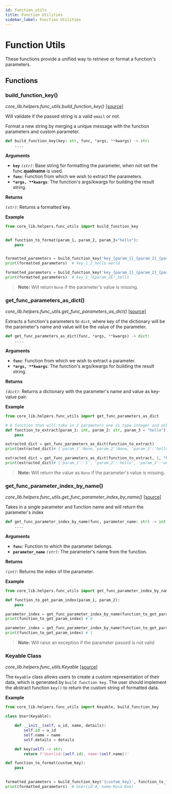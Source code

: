 ```yaml
---
id: function_utils
title: Function Utilities
sidebar_label: Function Utilities
---
```


# Function Utils

These functions provide a unified way to retrieve or format a function's parameters.

## Functions

### build_function_key()

*core_lib.helpers.func_utils.build_function_key()* [[source]](https://github.com/shay-te/core-lib/blob/5b8b2a4ca73dfd29138a216eb1f5648a5ae9be55/core_lib/helpers/func_utils.py#L65)

Will validate if the passed string is a valid `email` or not. 

Format a new string by merging a unique message with the function parameters and custom parameter.

```python
def build_function_key(key: str, func, *args, **kwargs) -> str:
    ....
```

**Arguments**

- **`key`** *`(str)`*: Base string for formatting the parameter, when not set the func.__qualname__ is used.
- **`func`**: Function from which we wish to extract the parameters.
- __`*args, **kwargs`__: The function's args/kwargs for building the result string.


**Returns**

*`(str)`*: Returns a formatted key.

**Example**

```python
from core_lib.helpers.func_utils import build_function_key


def function_to_format(param_1, param_2, param_3="hello"):
    pass


formatted_parameters = build_function_key('key_{param_1}_{param_2}_{param_3}', function_to_format, 1, 2, "hello world")
print(formatted_parameters)  # key_1_2_hello world

formatted_parameters = build_function_key('key_{param_1}_{param_2}_{param_3}', function_to_format, 1)
print(formatted_parameters)  # key_1_!Eparam_2E!_hello
```
> **Note:** Will return `None` if the parameter's value is missing.

### get_func_parameters_as_dict()

*core_lib.helpers.func_utils.get_func_parameters_as_dict()* [[source]](https://github.com/shay-te/core-lib/blob/5b8b2a4ca73dfd29138a216eb1f5648a5ae9be55/core_lib/helpers/func_utils.py#L48)

Extracts a function's parameters to `dict`, where key of the dictionary will be the parameter's name and value will be the value of the parameter.

```python
def get_func_parameters_as_dict(func, *args, **kwargs) -> dict:
    ....
```

**Arguments**

- **`func`**: Function from which we wish to extract a parameter.
- __`*args, **kwargs`__: The function's args/kwargs for building the result string.


**Returns**

*`(dict)`*: Returns a dictionary with the parameter's name and value as key-value pair.

**Example**

```python
from core_lib.helpers.func_utils import get_func_parameters_as_dict

# A function that will take in 2 parameters one is type integer and other is string
def function_to_extract(param_1: int, param_2: str, param_3 = "hello"):
    pass

extracted_dict = get_func_parameters_as_dict(function_to_extract) 
print(extracted_dict)# {'param_1':None,'param_2':None, 'param_3':'hello'}

extracted_dict = get_func_parameters_as_dict(function_to_extract, 1, "hello", "world") 
print(extracted_dict)# {'param_1':'1', 'param_2':'hello', 'param_3':'world'}
```
> **Note:** Will return the value as `None` if the parameter's value is missing.


### get_func_parameter_index_by_name()

*core_lib.helpers.func_utils.get_func_parameter_index_by_name()* [[source]](https://github.com/shay-te/core-lib/blob/5b8b2a4ca73dfd29138a216eb1f5648a5ae9be55/core_lib/helpers/func_utils.py#L10)

Takes in a single parameter and function name and will return the parameter's index

```python
def get_func_parameter_index_by_name(func, parameter_name: str) -> int:
    ....
```

**Arguments**

- **`func`**: Function to which the parameter belongs.
- **`parameter_name`** *`(str)`*: The parameter's name from the function.


**Returns**

*`(int)`*: Returns the index of the parameter.

**Example**

```python
from core_lib.helpers.func_utils import get_func_parameter_index_by_name

def function_to_get_param_index(param_1, param_2):
    pass

parameter_index = get_func_parameter_index_by_name(function_to_get_param_index, "param_1") 
print(function_to_get_param_index) # 0

parameter_index = get_func_parameter_index_by_name(function_to_get_param_index, "param_2")
print(function_to_get_param_index) # 1
```
> **Note:** Will raise an exception if the parameter passed is not valid


### Keyable Class

*core_lib.helpers.func_utils.Keyable* [[source]](https://github.com/shay-te/core-lib/blob/5b8b2a4ca73dfd29138a216eb1f5648a5ae9be55/core_lib/helpers/func_utils.py#L20)

The `Keyable` class allows users to create a custom representation of their data, which is generated by `build function key`.
The user should implement the abstract function `key()` to return the custom string of formatted data.

**Example**
```python
from core_lib.helpers.func_utils import Keyable, build_function_key

class User(Keyable):

    def __init__(self, u_id, name, details):
        self.id = u_id
        self.name = name
        self.details = details

    def key(self) -> str:
        return f'User(id:{self.id}, name:{self.name})'

def function_to_format(custom_key):
    pass

        
formatted_parameters = build_function_key('{custom_key}', function_to_format, User(4, 'Rosa Doe'))
print(formatted_parameters)  # User(id:4, name:Rosa Doe)
```